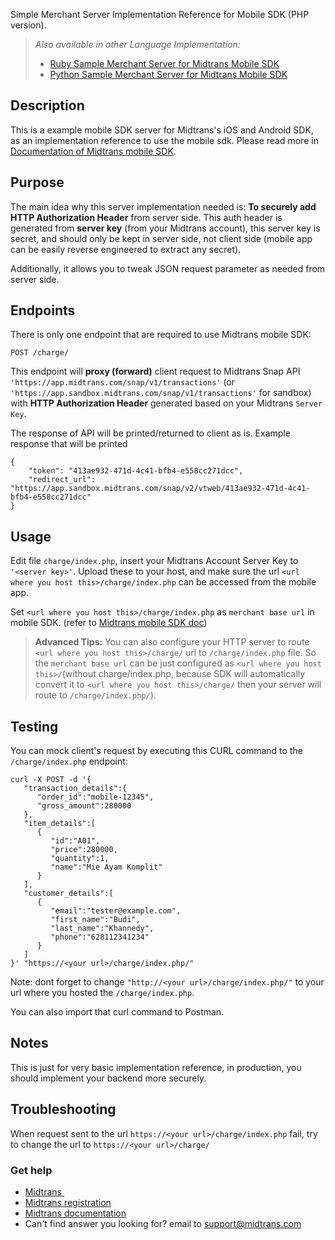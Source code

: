 Simple Merchant Server Implementation Reference for Mobile SDK (PHP version).

> _Also available in other Language Implementation:_
> * [Ruby Sample Merchant Server for Midtrans Mobile SDK](https://github.com/Midtrans/Merchant-Server-for-Midtrans-Mobile-SDK-Ruby-Sample)
> * [Python Sample Merchant Server for Midtrans Mobile SDK](https://github.com/Midtrans/Merchant-Server-for-Midtrans-Mobile-SDK-Python-Sample)

## Description
This is a example mobile SDK server for Midtrans's iOS and Android SDK, as an implementation reference to use the mobile sdk.
Please read more in [Documentation of Midtrans mobile SDK](http://mobile-docs.midtrans.com/).

## Purpose
The main idea why this server implementation needed is: **To securely add HTTP Authorization Header** from server side.
This auth header is generated from **server key** (from your Midtrans account), this server key is secret, and should only be kept in server side, not client side (mobile app can be easily reverse engineered to extract any secret).

Additionally, it allows you to tweak JSON request parameter as needed from server side.

## Endpoints
There is only one endpoint that are required to use Midtrans mobile SDK:

```
POST /charge/
```

This endpoint will **proxy (forward)** client request to Midtrans Snap API `'https://app.midtrans.com/snap/v1/transactions'` (or `'https://app.sandbox.midtrans.com/snap/v1/transactions'` for sandbox) with **HTTP Authorization Header** generated based on your Midtrans `Server Key`.

The response of API will be printed/returned to client as is. Example response that will be printed

```
{
    "token": "413ae932-471d-4c41-bfb4-e558cc271dcc",
    "redirect_url": "https://app.sandbox.midtrans.com/snap/v2/vtweb/413ae932-471d-4c41-bfb4-e558cc271dcc"
}
```

## Usage
Edit file `charge/index.php`, insert your Midtrans Account Server Key to `'<server key>'`.
Upload these to your host, and make sure the url `<url where you host this>/charge/index.php` can be accessed from the mobile app.

Set `<url where you host this>/charge/index.php` as `merchant base url` in mobile SDK. (refer to [Midtrans mobile SDK doc](https://mobile-docs.midtrans.com))

> **Advanced Tips:**
> You can also configure your HTTP server to route `<url where you host this>/charge/` url to `/charge/index.php` file. 
> So the `merchant base url` can be just configured as `<url where you host this>/`(without charge/index.php, because SDK will automatically convert it to `<url where you host this>/charge/` then your server will route to `/charge/index.php/`).

## Testing
You can mock client's request by executing this CURL command to the `/charge/index.php` endpoint:

```
curl -X POST -d '{  
   "transaction_details":{  
      "order_id":"mobile-12345",
      "gross_amount":280000
   },
   "item_details":[  
      {  
         "id":"A01",
         "price":280000,
         "quantity":1,
         "name":"Mie Ayam Komplit"
      }
   ],
   "customer_details":[  
      {  
         "email":"tester@example.com",
         "first_name":"Budi",
         "last_name":"Khannedy",
         "phone":"628112341234"
      }
   ]
}' "https://<your url>/charge/index.php/"
```

Note: dont forget to change `"http://<your url>/charge/index.php/"` to your url where you hosted the `/charge/index.php`.

You can also import that curl command to Postman.

## Notes
This is just for very basic implementation reference, in production, you should implement your backend more securely.

## Troubleshooting
When request sent to the url `https://<your url>/charge/index.php` fail, try to change the url to `https://<your url>/charge/`

### Get help
* [Midtrans&nbsp;](https://www.midtrans.com)
* [Midtrans registration](https://dashboard.midtrans.com/register)
* [Midtrans documentation](http://docs.midtrans.com)
* Can't find answer you looking for? email to [support@midtrans.com](mailto:support@midtrans.com)
